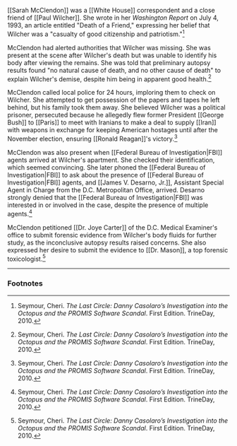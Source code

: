 [[Sarah McClendon]] was a [[White House]] correspondent and a close friend of [[Paul Wilcher]]. She wrote in her *Washington Report* on July 4, 1993, an article entitled "Death of a Friend," expressing her belief that Wilcher was a "casualty of good citizenship and patriotism."[^1]

McClendon had alerted authorities that Wilcher was missing. She was present at the scene after Wilcher's death but was unable to identify his body after viewing the remains. She was told that preliminary autopsy results found "no natural cause of death, and no other cause of death" to explain Wilcher's demise, despite him being in apparent good health.[^1]

McClendon called local police for 24 hours, imploring them to check on Wilcher. She attempted to get possession of the papers and tapes he left behind, but his family took them away. She believed Wilcher was a political prisoner, persecuted because he allegedly flew former President [[George Bush]] to [[Paris]] to meet with Iranians to make a deal to supply [[Iran]] with weapons in exchange for keeping American hostages until after the November election, ensuring [[Ronald Reagan]]'s victory.[^1]

McClendon was also present when [[Federal Bureau of Investigation|FBI]] agents arrived at Wilcher's apartment. She checked their identification, which seemed convincing. She later phoned the [[Federal Bureau of Investigation|FBI]] to ask about the presence of [[Federal Bureau of Investigation|FBI]] agents, and [[James V. Desarno, Jr.]], Assistant Special Agent in Charge from the D.C. Metropolitan Office, arrived. Desarno strongly denied that the [[Federal Bureau of Investigation|FBI]] was interested in or involved in the case, despite the presence of multiple agents.[^1]

McClendon petitioned [[Dr. Joye Carter]] of the D.C. Medical Examiner's office to submit forensic evidence from Wilcher's body fluids for further study, as the inconclusive autopsy results raised concerns. She also expressed her desire to submit the evidence to [[Dr. Mason]], a top forensic toxicologist.[^1]

---
### Footnotes

[^1]: Seymour, Cheri. *The Last Circle: Danny Casolaro’s Investigation into the Octopus and the PROMIS Software Scandal*. First Edition. TrineDay, 2010.